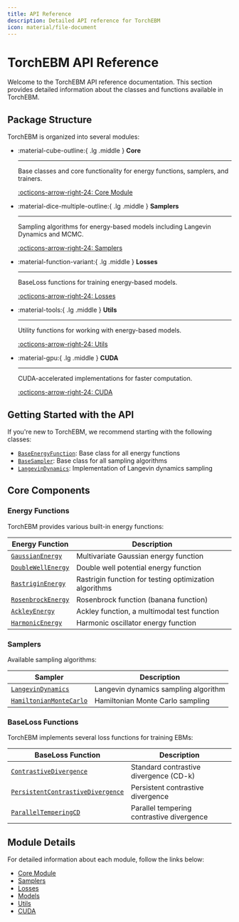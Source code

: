 ```yaml
---
title: API Reference
description: Detailed API reference for TorchEBM
icon: material/file-document
---
```


# TorchEBM API Reference

Welcome to the TorchEBM API reference documentation. This section provides detailed information about the classes and functions available in TorchEBM.

## Package Structure

TorchEBM is organized into several modules:

<div class="grid cards" markdown>

-   :material-cube-outline:{ .lg .middle } __Core__

    ---

    Base classes and core functionality for energy functions, samplers, and trainers.

    [:octicons-arrow-right-24: Core Module](./torchebm/core)

-   :material-dice-multiple-outline:{ .lg .middle } __Samplers__

    ---

    Sampling algorithms for energy-based models including Langevin Dynamics and MCMC.

    [:octicons-arrow-right-24: Samplers](./torchebm/samplers)

-   :material-function-variant:{ .lg .middle } __Losses__

    ---

    BaseLoss functions for training energy-based models.

    [:octicons-arrow-right-24: Losses](./torchebm/losses)

-   :material-tools:{ .lg .middle } __Utils__

    ---

    Utility functions for working with energy-based models.

    [:octicons-arrow-right-24: Utils](./torchebm/utils)
    
-   :material-gpu:{ .lg .middle } __CUDA__

    ---

    CUDA-accelerated implementations for faster computation.

    [:octicons-arrow-right-24: CUDA](./torchebm/cuda)

</div>

## Getting Started with the API

If you're new to TorchEBM, we recommend starting with the following classes:

- [`BaseEnergyFunction`](./torchebm/core/energy_function/classes/EnergyFunction): Base class for all energy functions
- [`BaseSampler`](./torchebm/core/basesampler/classes/BaseSampler): Base class for all sampling algorithms
- [`LangevinDynamics`](./torchebm/samplers/langevin_dynamics/classes/LangevinDynamics): Implementation of Langevin dynamics sampling

## Core Components

### Energy Functions

TorchEBM provides various built-in energy functions:

| Energy Function | Description |
| --------------- | ----------- |
| [`GaussianEnergy`](./torchebm/core/energy_function/classes/GaussianEnergy.md) | Multivariate Gaussian energy function |
| [`DoubleWellEnergy`](./torchebm/core/energy_function/classes/DoubleWellEnergy.md) | Double well potential energy function |
| [`RastriginEnergy`](./torchebm/core/energy_function/classes/RastriginEnergy.md) | Rastrigin function for testing optimization algorithms |
| [`RosenbrockEnergy`](./torchebm/core/energy_function/classes/RosenbrockEnergy.md) | Rosenbrock function (banana function) |
| [`AckleyEnergy`](./torchebm/core/energy_function/classes/AckleyEnergy.md) | Ackley function, a multimodal test function |
| [`HarmonicEnergy`](./torchebm/core/energy_function/classes/HarmonicEnergy.md) | Harmonic oscillator energy function |

### Samplers

Available sampling algorithms:

| Sampler | Description |
| ------- | ----------- |
| [`LangevinDynamics`](./torchebm/samplers/langevin_dynamics/classes/LangevinDynamics.md) | Langevin dynamics sampling algorithm |
| [`HamiltonianMonteCarlo`](./torchebm/samplers/mcmc/classes/HamiltonianMonteCarlo.md) | Hamiltonian Monte Carlo sampling |

### BaseLoss Functions

TorchEBM implements several loss functions for training EBMs:

| BaseLoss Function | Description |
| ------------- | ----------- |
| [`ContrastiveDivergence`](./torchebm/losses/contrastive_divergence/classes/ContrastiveDivergence.md) | Standard contrastive divergence (CD-k) |
| [`PersistentContrastiveDivergence`](./torchebm/losses/contrastive_divergence/classes/PersistentContrastiveDivergence.md) | Persistent contrastive divergence |
| [`ParallelTemperingCD`](./torchebm/losses/contrastive_divergence/classes/ParallelTemperingCD.md) | Parallel tempering contrastive divergence |

## Module Details

For detailed information about each module, follow the links below:

- [Core Module](./torchebm/core)
- [Samplers](./torchebm/samplers)
- [Losses](./torchebm/losses)
- [Models](./torchebm/models)
- [Utils](./torchebm/utils)
- [CUDA](./torchebm/cuda)

